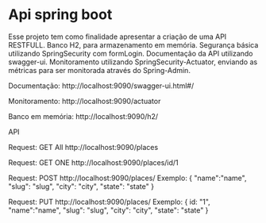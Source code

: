 # Api spring boot

Esse projeto tem como finalidade apresentar a criação de uma API RESTFULL.
Banco H2, para armazenamento em memória.
Segurança básica utilizando SpringSecurity com formLogin.
Documentação da API utilizando swagger-ui.
Monitoramento utilizando SpringSecurity-Actuator, enviando as métricas para ser monitorada através do Spring-Admin.

Documentação: http://localhost:9090/swagger-ui.html#/

Monitoramento: http://localhost:9090/actuator

Banco em memória: http://localhost:9090/h2/

API

Request: GET All
http://localhost:9090/places

Request: GET ONE
http://localhost:9090/places/id/1

Request: POST
http://localhost:9090/places/
Exemplo: 
{
	"name":"name",
	"slug": "slug",
	"city": "city",
	"state": "state"
}

Request: PUT
http://localhost:9090/places/
Exemplo: 
{
	id: "1",	
	"name":"name",
	"slug": "slug",
	"city": "city",
	"state": "state"
}
